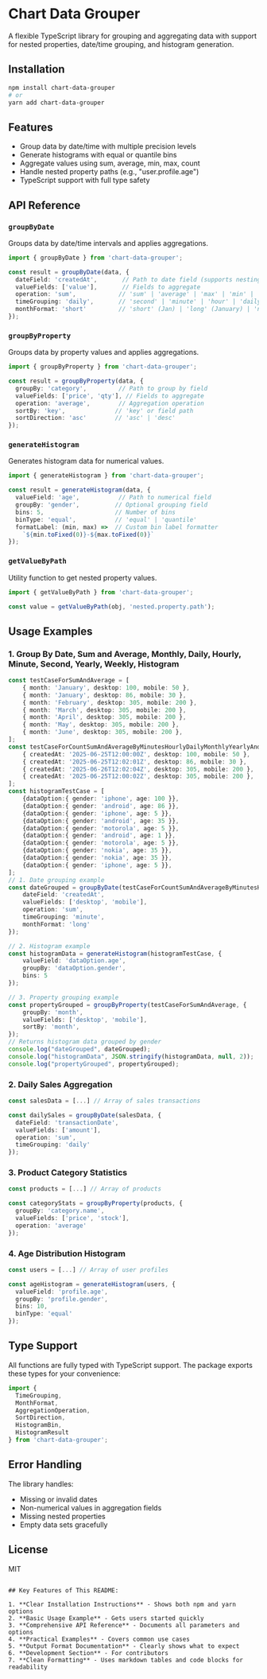 
# Chart Data Grouper

A flexible TypeScript library for grouping and aggregating data with support for nested properties, date/time grouping, and histogram generation.

## Installation

```bash
npm install chart-data-grouper
# or
yarn add chart-data-grouper
```

## Features

- Group data by date/time with multiple precision levels
- Generate histograms with equal or quantile bins
- Aggregate values using sum, average, min, max, count
- Handle nested property paths (e.g., "user.profile.age")
- TypeScript support with full type safety

## API Reference

### `groupByDate`

Groups data by date/time intervals and applies aggregations.

```typescript
import { groupByDate } from 'chart-data-grouper';

const result = groupByDate(data, {
  dateField: 'createdAt',       // Path to date field (supports nesting)
  valueFields: ['value'],       // Fields to aggregate
  operation: 'sum',            // 'sum' | 'average' | 'max' | 'min' | 'count'
  timeGrouping: 'daily',       // 'second' | 'minute' | 'hour' | 'daily' | 'weekly' | 'monthly' | 'yearly'
  monthFormat: 'short'         // 'short' (Jan) | 'long' (January) | 'numeric' (1)
});
```

### `groupByProperty`

Groups data by property values and applies aggregations.

```typescript
import { groupByProperty } from 'chart-data-grouper';

const result = groupByProperty(data, {
  groupBy: 'category',         // Path to group by field
  valueFields: ['price', 'qty'], // Fields to aggregate
  operation: 'average',        // Aggregation operation
  sortBy: 'key',              // 'key' or field path
  sortDirection: 'asc'        // 'asc' | 'desc'
});
```

### `generateHistogram`

Generates histogram data for numerical values.

```typescript
import { generateHistogram } from 'chart-data-grouper';

const result = generateHistogram(data, {
  valueField: 'age',           // Path to numerical field
  groupBy: 'gender',          // Optional grouping field
  bins: 5,                    // Number of bins
  binType: 'equal',           // 'equal' | 'quantile'
  formatLabel: (min, max) =>  // Custom bin label formatter
    `${min.toFixed(0)}-${max.toFixed(0)}`
});
```

### `getValueByPath`

Utility function to get nested property values.

```typescript
import { getValueByPath } from 'chart-data-grouper';

const value = getValueByPath(obj, 'nested.property.path');
```

## Usage Examples
### 1. Group By Date, Sum and Average, Monthly, Daily, Hourly, Minute, Second, Yearly, Weekly, Histogram

```typescript
const testCaseForSumAndAverage = [
    { month: 'January', desktop: 100, mobile: 50 },
    { month: 'January', desktop: 86, mobile: 30 },
    { month: 'February', desktop: 305, mobile: 200 },
    { month: 'March', desktop: 305, mobile: 200 },
    { month: 'April', desktop: 305, mobile: 200 },
    { month: 'May', desktop: 305, mobile: 200 },
    { month: 'June', desktop: 305, mobile: 200 },
];
const testCaseForCountSumAndAverageByMinutesHourlyDailyMonthlyYearlyAndNone = [
    { createdAt: '2025-06-25T12:00:00Z', desktop: 100, mobile: 50 },
    { createdAt: '2025-06-25T12:02:01Z', desktop: 86, mobile: 30 },
    { createdAt: '2025-06-26T12:02:04Z', desktop: 305, mobile: 200 },
    { createdAt: '2025-06-25T12:00:02Z', desktop: 305, mobile: 200 },
];
const histogramTestCase = [
    {dataOption:{ gender: 'iphone', age: 100 }},
    {dataOption:{ gender: 'android', age: 86 }},
    {dataOption:{ gender: 'iphone', age: 5 }},
    {dataOption:{ gender: 'android', age: 35 }},
    {dataOption:{ gender: 'motorola', age: 5 }},
    {dataOption:{ gender: 'android', age: 1 }},
    {dataOption:{ gender: 'motorola', age: 5 }},
    {dataOption:{ gender: 'nokia', age: 35 }},
    {dataOption:{ gender: 'nokia', age: 35 }},
    {dataOption:{ gender: 'iphone', age: 5 }},
];
// 1. Date grouping example
const dateGrouped = groupByDate(testCaseForCountSumAndAverageByMinutesHourlyDailyMonthlyYearlyAndNone, {
    dateField: 'createdAt',
    valueFields: ['desktop', 'mobile'],
    operation: 'sum',
    timeGrouping: 'minute',
    monthFormat: 'long'
});

// 2. Histogram example
const histogramData = generateHistogram(histogramTestCase, {
    valueField: 'dataOption.age',
    groupBy: 'dataOption.gender',
    bins: 5
});

// 3. Property grouping example
const propertyGrouped = groupByProperty(testCaseForSumAndAverage, {
    groupBy: 'month',
    valueFields: ['desktop', 'mobile'],
    sortBy: 'month',
});
// Returns histogram data grouped by gender
console.log("dateGrouped", dateGrouped);
console.log("histogramData", JSON.stringify(histogramData, null, 2));
console.log("propertyGrouped", propertyGrouped);

```

### 2. Daily Sales Aggregation

```typescript
const salesData = [...] // Array of sales transactions

const dailySales = groupByDate(salesData, {
  dateField: 'transactionDate',
  valueFields: ['amount'],
  operation: 'sum',
  timeGrouping: 'daily'
});
```

### 3. Product Category Statistics

```typescript
const products = [...] // Array of products

const categoryStats = groupByProperty(products, {
  groupBy: 'category.name',
  valueFields: ['price', 'stock'],
  operation: 'average'
});
```

### 4. Age Distribution Histogram

```typescript
const users = [...] // Array of user profiles

const ageHistogram = generateHistogram(users, {
  valueField: 'profile.age',
  groupBy: 'profile.gender',
  bins: 10,
  binType: 'equal'
});
```

## Type Support

All functions are fully typed with TypeScript support. The package exports these types for your convenience:

```typescript
import {
  TimeGrouping,
  MonthFormat,
  AggregationOperation,
  SortDirection,
  HistogramBin,
  HistogramResult
} from 'chart-data-grouper';
```

## Error Handling

The library handles:
- Missing or invalid dates
- Non-numerical values in aggregation fields
- Missing nested properties
- Empty data sets gracefully

## License

MIT
```

## Key Features of This README:

1. **Clear Installation Instructions** - Shows both npm and yarn options
2. **Basic Usage Example** - Gets users started quickly
3. **Comprehensive API Reference** - Documents all parameters and options
4. **Practical Examples** - Covers common use cases
5. **Output Format Documentation** - Clearly shows what to expect
6. **Development Section** - For contributors
7. **Clean Formatting** - Uses markdown tables and code blocks for readability
```